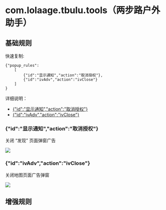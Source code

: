 # com.lolaage.tbulu.tools（两步路户外助手）

## 基础规则

快速复制:
```
{"popup_rules":
    [
        {"id":"显示通知","action":"取消授权"},
        {"id":"ivAdv","action":"ivClose"}
    ]
}
```
详细说明：
- [{"id":"显示通知","action":"取消授权"}](#id显示通知action取消授权)
- [{"id":"ivAdv","action":"ivClose"}](#idivadvactionivclose)

### {"id":"显示通知","action":"取消授权"}
关闭 “发现” 页面弹窗广告

![](./assets/授权通知弹窗.jpg)

### {"id":"ivAdv","action":"ivClose"}
关闭地图页面广告弹窗

![](./assets/地图页面广告弹窗.jpg)

## 增强规则
